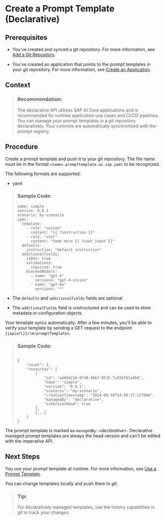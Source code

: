 <!-- loio815def52a7254a8f8e3e48db41ab57a3 -->

# Create a Prompt Template \(Declarative\)



<a name="loio815def52a7254a8f8e3e48db41ab57a3__prereq_vn5_gs3_fdc"/>

## Prerequisites

-   You've created and synced a git repository. For more information, see [Add a Git Repository](add-a-git-repository-b668176.md).

-   You've created an application that points to the prompt templates in your git repository. For more information, see [Create an Application](create-an-application-80dbecf.md).




<a name="loio815def52a7254a8f8e3e48db41ab57a3__context_xgt_fbp_hdc"/>

## Context

> ### Recommendation:  
> The declarative API utilizes SAP AI Core applications and is recommended for runtime application use cases and CI/CD pipelines. You can manage your prompt templates in a git repository declaratively. Your commits are automatically synchronized with the prompt registry.



<a name="loio815def52a7254a8f8e3e48db41ab57a3__steps_khq_fbq_hdc"/>

## Procedure

Create a prompt template and push it to your git repository. The file name must be in the format `<name>.prompttemplate.ai.sap.yaml` to be recognized.

The following formats are supported:

-   yaml


> ### Sample Code:  
> ```
> name: simple
> version: 0.0.1
> scenario: my-scenario
> spec:
>   template:
>     - role: "system"
>       content: "{{ ?instruction }}"
>     - role: "user"
>       content: "Some more {{ ?user_input }}"
>   defaults:
>     instruction: "default instruction"
>   additionalFields:
>     isDev: true
>     validations:
>       required: true
>     blockedModels:
>       - name: "gpt-4"
>         versions: "gpt-4-vision"
>       - name: "gpt-4o"
>         versions: "*"
> ```

-   The `defaults` and `additionalFields` fields are optional.

-   The `additionalFields` field is unstructured and can be used to store metadata or configuration objects.


Your template syncs automatically. After a few minutes, you'll be able to verify your template by sending a GET request to the endpoint `{{apiurl}}/lm/promptTemplates`.

> ### Sample Code:  
> ```
> 
> {
>     "count": 3,
>     "resources": [
>         {
>             "id": "a460d210-df38-4867-9535-7a556701a4b0",
>             "name": "simple",
>             "version": "0.0.1",
>             "scenario": "my-scenario",
>             "creationTimestamp": "2024-08-18T14:50:17.157000",
>             "managedBy": "declarative",
>             "isVersionHead": true
>         },
>         {...}
>     ]
> }
> ```

The prompt template is marked as `managedBy`: *<declarative\>*. Declarative managed prompt templates are always the head version and can't be edited with the imperative API.



<a name="loio815def52a7254a8f8e3e48db41ab57a3__postreq_dg1_hb3_hdc"/>

## Next Steps

You use your prompt template at runtime. For more information, see [Use a Prompt Template](use-a-prompt-template-ebe1e30.md).

You can change templates locally and push them to git.

> ### Tip:  
> For declaratively managed templates, use the history capabilities in git to track your changes.

